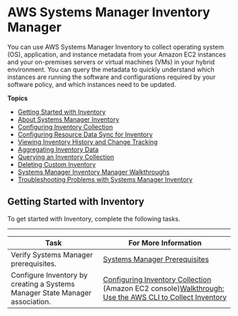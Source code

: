 # AWS Systems Manager Inventory Manager<a name="systems-manager-inventory"></a>

You can use AWS Systems Manager Inventory to collect operating system \(OS\), application, and instance metadata from your Amazon EC2 instances and your on\-premises servers or virtual machines \(VMs\) in your hybrid environment\. You can query the metadata to quickly understand which instances are running the software and configurations required by your software policy, and which instances need to be updated\.

**Topics**
+ [Getting Started with Inventory](#sysman-inventory-prereqs)
+ [About Systems Manager Inventory](sysman-inventory-about.md)
+ [Configuring Inventory Collection](sysman-inventory-configuring.md)
+ [Configuring Resource Data Sync for Inventory](sysman-inventory-datasync.md)
+ [Viewing Inventory History and Change Tracking](sysman-inventory-history.md)
+ [Aggregating Inventory Data](sysman-inventory-aggregate.md)
+ [Querying an Inventory Collection](sysman-inventory-query.md)
+ [Deleting Custom Inventory](sysman-inventory-delete.md)
+ [Systems Manager Inventory Manager Walkthroughs](sysman-inventory-walk.md)
+ [Troubleshooting Problems with Systems Manager Inventory](syman-inventory-troubleshooting.md)

## Getting Started with Inventory<a name="sysman-inventory-prereqs"></a>

To get started with Inventory, complete the following tasks\.


****  

| Task | For More Information | 
| --- | --- | 
|  Verify Systems Manager prerequisites\.  |  [Systems Manager Prerequisites](systems-manager-prereqs.md)  | 
| Configure Inventory by creating a Systems Manager State Manager association\. | [Configuring Inventory Collection](sysman-inventory-configuring.md) \(Amazon EC2 console\)[Walkthrough: Use the AWS CLI to Collect Inventory](sysman-inventory-cliwalk.md) | 